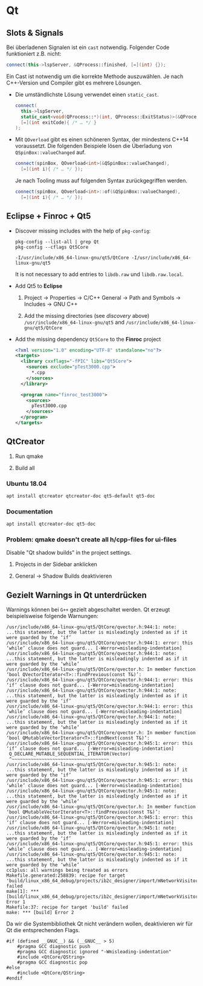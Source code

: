 # Qt

## Slots & Signals

Bei überladenen Signalen ist ein `cast` notwendig. Folgender Code funktioniert z.B. nicht:

```cpp
connect(this->lspServer, &QProcess::finished, [=](int) {});
```

Ein Cast ist notwendig um die korrekte Methode auszuwählen.
Je nach C++-Version und Compiler gibt es mehrere Lösungen.

- Die umständlichste Lösung verwendet einen `static_cast`.

  ```cpp
  connect(
    this->lspServer,
    static_cast<void(QProcess::*)(int, QProcess::ExitStatus)>(&QProcess::finished),
    [=](int exitCode){ /* … */ }
  );
  ```

- Mit `QOverload` gibt es einen schöneren Syntax,
  der mindestens C++14 voraussetzt.
  Die folgenden Beispiele lösen die Überladung von `QSpinBox::valueChanged` auf.

  ```cpp
  connect(spinBox, QOverload<int>(&QSpinBox::valueChanged),
    [=](int i){ /* … */ });
  ```

  Je nach Tooling muss auf folgenden Syntax zurückgegriffen werden.

  ```cpp
  connect(spinBox, QOverload<int>::of(&QSpinBox::valueChanged),
    [=](int i){ /* … */ });
  ```

## Eclipse + Finroc + Qt5

- Discover missing includes with the help of `pkg-config`:

  ```
  pkg-config --list-all | grep Qt
  pkg-config --cflags Qt5Core 
  ```

  ```
  -I/usr/include/x86_64-linux-gnu/qt5/QtCore -I/usr/include/x86_64-linux-gnu/qt5
  ```

  It is not necessary to add entries to `libdb.raw` und `libdb.raw.local`.

- Add Qt5 to **Eclipse**

  1. Project → Properties → C/C++ General → Path and Symbols → Includes → GNU C++

  1. Add the missing directories (see *discovery* above) `/usr/include/x86_64-linux-gnu/qt5` and `/usr/include/x86_64-linux-gnu/qt5/QtCore`

- Add the missing dependency `Qt5Core` to the **Finroc** project

  ```xml
  <?xml version="1.0" encoding="UTF-8" standalone="no"?>
  <targets>
    <library cxxflags="-fPIC" libs="Qt5Core">
      <sources exclude="pTest3000.cpp">
        *.cpp
      </sources>
    </library>
  
    <program name="finroc_test3000">
      <sources>
        pTest3000.cpp
      </sources>
    </program>
  </targets>
  ```

## QtCreator

1. Run qmake

2. Build all

### Ubuntu 18.04

```bash
apt install qtcreator qtcreator-doc qt5-default qt5-doc
```

### Documentation

```bash
apt install qtcreator-doc qt5-doc
```

### Problem: qmake doesn't create all h/cpp-files for ui-files

Disable "Qt shadow builds" in the project settings.

1. Projects in der Sidebar anklicken

2. General → Shadow Builds deaktivieren

## Gezielt Warnings in Qt unterdrücken

Warnings können bei `G++` gezielt abgeschaltet werden.
Qt erzeugt beispielsweise folgende Warnungen:

```
/usr/include/x86_64-linux-gnu/qt5/QtCore/qvector.h:944:1: note: ...this statement, but the latter is misleadingly indented as if it were guarded by the ‘if’
/usr/include/x86_64-linux-gnu/qt5/QtCore/qvector.h:944:1: error: this ‘while’ clause does not guard... [-Werror=misleading-indentation]
/usr/include/x86_64-linux-gnu/qt5/QtCore/qvector.h:944:1: note: ...this statement, but the latter is misleadingly indented as if it were guarded by the ‘while’
/usr/include/x86_64-linux-gnu/qt5/QtCore/qvector.h: In member function ‘bool QVectorIterator<T>::findPrevious(const T&)’:
/usr/include/x86_64-linux-gnu/qt5/QtCore/qvector.h:944:1: error: this ‘if’ clause does not guard... [-Werror=misleading-indentation]
/usr/include/x86_64-linux-gnu/qt5/QtCore/qvector.h:944:1: note: ...this statement, but the latter is misleadingly indented as if it were guarded by the ‘if’
/usr/include/x86_64-linux-gnu/qt5/QtCore/qvector.h:944:1: error: this ‘while’ clause does not guard... [-Werror=misleading-indentation]
/usr/include/x86_64-linux-gnu/qt5/QtCore/qvector.h:944:1: note: ...this statement, but the latter is misleadingly indented as if it were guarded by the ‘while’
/usr/include/x86_64-linux-gnu/qt5/QtCore/qvector.h: In member function ‘bool QMutableVectorIterator<T>::findNext(const T&)’:
/usr/include/x86_64-linux-gnu/qt5/QtCore/qvector.h:945:1: error: this ‘if’ clause does not guard... [-Werror=misleading-indentation]
 Q_DECLARE_MUTABLE_SEQUENTIAL_ITERATOR(Vector)
 ^~~~~~~~~~~~~~~~~~~~~~~~~~~~~~~~~~~~~
/usr/include/x86_64-linux-gnu/qt5/QtCore/qvector.h:945:1: note: ...this statement, but the latter is misleadingly indented as if it were guarded by the ‘if’
/usr/include/x86_64-linux-gnu/qt5/QtCore/qvector.h:945:1: error: this ‘while’ clause does not guard... [-Werror=misleading-indentation]
/usr/include/x86_64-linux-gnu/qt5/QtCore/qvector.h:945:1: note: ...this statement, but the latter is misleadingly indented as if it were guarded by the ‘while’
/usr/include/x86_64-linux-gnu/qt5/QtCore/qvector.h: In member function ‘bool QMutableVectorIterator<T>::findPrevious(const T&)’:
/usr/include/x86_64-linux-gnu/qt5/QtCore/qvector.h:945:1: error: this ‘if’ clause does not guard... [-Werror=misleading-indentation]
/usr/include/x86_64-linux-gnu/qt5/QtCore/qvector.h:945:1: note: ...this statement, but the latter is misleadingly indented as if it were guarded by the ‘if’
/usr/include/x86_64-linux-gnu/qt5/QtCore/qvector.h:945:1: error: this ‘while’ clause does not guard... [-Werror=misleading-indentation]
/usr/include/x86_64-linux-gnu/qt5/QtCore/qvector.h:945:1: note: ...this statement, but the latter is misleadingly indented as if it were guarded by the ‘while’
cc1plus: all warnings being treated as errors
Makefile.generated:258839: recipe for target 'build/linux_x86_64_debug/projects/ib2c_designer/import/mNetworkVisitor.o' failed
make[1]: *** [build/linux_x86_64_debug/projects/ib2c_designer/import/mNetworkVisitor.o] Error 1
Makefile:37: recipe for target 'build' failed
make: *** [build] Error 2

```

Da wir die Systembibliothek Qt nicht verändern wollen,
deaktivieren wir für Qt die entsprechenden Flags.

```
#if (defined __GNUC__) && (__GNUC__ > 5)
    #pragma GCC diagnostic push
    #pragma GCC diagnostic ignored "-Wmisleading-indentation"
    #include <QtCore/QString>
    #pragma GCC diagnostic pop
#else
    #include <QtCore/QString>
#endif
```
